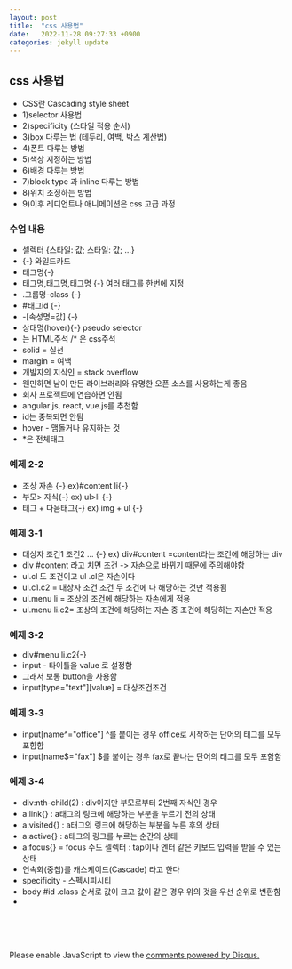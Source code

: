 ```yaml
---
layout: post
title:  "css 사용법"
date:   2022-11-28 09:27:33 +0900
categories: jekyll update
---
```


## css 사용법

* CSS란 Cascading style sheet
* 1)selector 사용법
* 2)specificity (스타일 적용 순서)
* 3)box 다루는 법 (테두리, 여백, 박스 계산법)
* 4)폰트 다루는 방법
* 5)색상 지정하는 방법
* 6)배경 다루는 방법
* 7)block type 과 inline 다루는 방법
* 8)위치 조정하는 방법
* 9)이후 레디언트나 애니메이션은 css 고급 과정

### 수업 내용

* 셀렉터 {스타일: 값; 스타일: 값; ...}
* {-} 와일드카드
* 태그명{-}
* 태그명,태그명,태그명 {-} 여러 태그를 한번에 지정
* .그룹명-class {-}
* #태그id {-}
* -[속성명=값] {-}
* 상태명(hover){-} pseudo selector
* <!----> 는 HTML주석 /* 은 css주석
*  solid = 실선
*  margin = 여백
* 개발자의 지식인 = stack overflow
* 웬만하면 남이 만든 라이브러리와 유명한 오픈 소스를 사용하는게 좋음
* 회사 프로젝트에 연습하면 안됨
* angular js, react, vue.js를 추천함
* id는 중복되면 안됨
* hover - 맴돌거나 유지하는 것
* *은 전체태그

### 예제 2-2

* 조상 자손 {-} ex)#content li{-}
* 부모> 자식{-} ex) ul>li {-}
* 태그 + 다음태그{-} ex) img + ul {-}

### 예제 3-1

* 대상자 조건1 조건2 ... {-} ex) div#content =content라는 조건에 해당하는 div
* div #content 라고 치면 조건 -> 자손으로 바뀌기 때문에 주의해야함
* ul.cl 도 조건이고 ul .cl은 자손이다
* ul.c1.c2 = 대상자 조건 조건 두 조건에 다 해당하는 것만 적용됨
* ul.menu li = 조상의 조건에 해당하는 자손에게 적용
* ul.menu li.c2= 조상의 조건에 해당하는 자손 중 조건에 해당하는 자손만 적용

### 예제 3-2

* div#menu li.c2{-}
* input - 타이틀을 value 로 설정함
* 그래서 보통 button을 사용함
* input[type="text"][value] = 대상조건조건

### 예제 3-3

* input[name^="office"] ^를 붙이는 경우 office로 시작하는 단어의 태그를 모두 포함함
* input[name$="fax"] $를 붙이는 경우 fax로 끝나는 단어의 태그를 모두 포함함

### 예제 3-4

* div:nth-child(2) : div이지만 부모로부터 2번째 자식인 경우
* a:link{} : a태그의 링크에 해당하는 부분을 누르기 전의 상태 
* a:visited{} : a태그의 링크에 해당하는 부분을 누른 후의 상태
* a:active{} : a태그의 링크를 누르는 순간의 상태
* a:focus{} = focus 수도 셀렉터 : tap이나 엔터 같은 키보드 입력을 받을 수 있는 상태
* 연속화(중첩)를 캐스케이드(Cascade) 라고 한다
* specificity - 스펙시피시티
* body #id .class 순서로 값이 크고 값이 같은 경우 위의 것을 우선 순위로 변환함
* 






<br><br><br>

<div id="disqus_thread"></div>
<script>
    /**
    *  RECOMMENDED CONFIGURATION VARIABLES: EDIT AND UNCOMMENT THE SECTION BELOW TO INSERT DYNAMIC VALUES FROM YOUR PLATFORM OR CMS.
    *  LEARN WHY DEFINING THESE VARIABLES IS IMPORTANT: https://disqus.com/admin/universalcode/#configuration-variables    */
    /*
    var disqus_config = function () {
    this.page.url = PAGE_URL;  // Replace PAGE_URL with your page's canonical URL variable
    this.page.identifier = PAGE_IDENTIFIER; // Replace PAGE_IDENTIFIER with your page's unique identifier variable
    };
    */
    (function() { // DON'T EDIT BELOW THIS LINE
    var d = document, s = d.createElement('script');
    s.src = 'https://melonweb.disqus.com/embed.js';
    s.setAttribute('data-timestamp', +new Date());
    (d.head || d.body).appendChild(s);
    })();
</script>
<noscript>Please enable JavaScript to view the <a href="https://disqus.com/?ref_noscript">comments powered by Disqus.</a></noscript>